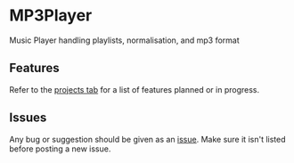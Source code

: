 # MP3Player
Music Player handling playlists, normalisation, and mp3 format

## Features
Refer to the [projects tab](https://github.com/XDki113r/MP3Player/projects) for a list of features planned or in progress.

## Issues
Any bug or suggestion should be given as an [issue](https://github.com/XDki113r/MP3Player/issues). Make sure it isn't listed before posting a new issue.
